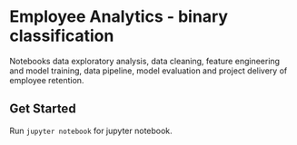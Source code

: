 # Employee Analytics - binary classification
Notebooks data exploratory analysis, data cleaning, feature engineering and model training, data pipeline, model evaluation and project delivery of employee retention.

## Get Started
Run ```jupyter notebook``` for jupyter notebook.   
